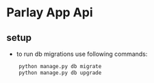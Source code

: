 # Parlay App Api

## setup
- to run db migrations use following commands:

``` python manage.py db init
    python manage.py db migrate
    python manage.py db upgrade
```
